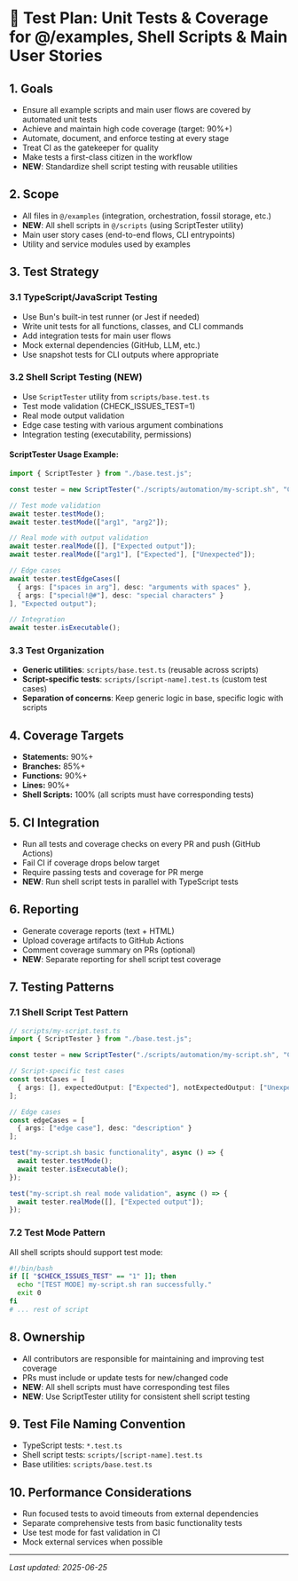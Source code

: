 # 🧪 Test Plan: Unit Tests & Coverage for @/examples, Shell Scripts & Main User Stories

## 1. Goals
- Ensure all example scripts and main user flows are covered by automated unit tests
- Achieve and maintain high code coverage (target: 90%+)
- Automate, document, and enforce testing at every stage
- Treat CI as the gatekeeper for quality
- Make tests a first-class citizen in the workflow
- **NEW**: Standardize shell script testing with reusable utilities

## 2. Scope
- All files in `@/examples` (integration, orchestration, fossil storage, etc.)
- **NEW**: All shell scripts in `@/scripts` (using ScriptTester utility)
- Main user story cases (end-to-end flows, CLI entrypoints)
- Utility and service modules used by examples

## 3. Test Strategy

### 3.1 TypeScript/JavaScript Testing
- Use Bun's built-in test runner (or Jest if needed)
- Write unit tests for all functions, classes, and CLI commands
- Add integration tests for main user flows
- Mock external dependencies (GitHub, LLM, etc.)
- Use snapshot tests for CLI outputs where appropriate

### 3.2 Shell Script Testing (NEW)
- Use `ScriptTester` utility from `scripts/base.test.ts`
- Test mode validation (CHECK_ISSUES_TEST=1)
- Real mode output validation
- Edge case testing with various argument combinations
- Integration testing (executability, permissions)

#### ScriptTester Usage Example:
```typescript
import { ScriptTester } from "./base.test.js";

const tester = new ScriptTester("./scripts/automation/my-script.sh", "Custom test message");

// Test mode validation
await tester.testMode();
await tester.testMode(["arg1", "arg2"]);

// Real mode with output validation
await tester.realMode([], ["Expected output"]);
await tester.realMode(["arg1"], ["Expected"], ["Unexpected"]);

// Edge cases
await tester.testEdgeCases([
  { args: ["spaces in arg"], desc: "arguments with spaces" },
  { args: ["special!@#"], desc: "special characters" }
], "Expected output");

// Integration
await tester.isExecutable();
```

### 3.3 Test Organization
- **Generic utilities**: `scripts/base.test.ts` (reusable across scripts)
- **Script-specific tests**: `scripts/[script-name].test.ts` (custom test cases)
- **Separation of concerns**: Keep generic logic in base, specific logic with scripts

## 4. Coverage Targets
- **Statements:** 90%+
- **Branches:** 85%+
- **Functions:** 90%+
- **Lines:** 90%+
- **Shell Scripts:** 100% (all scripts must have corresponding tests)

## 5. CI Integration
- Run all tests and coverage checks on every PR and push (GitHub Actions)
- Fail CI if coverage drops below target
- Require passing tests and coverage for PR merge
- **NEW**: Run shell script tests in parallel with TypeScript tests

## 6. Reporting
- Generate coverage reports (text + HTML)
- Upload coverage artifacts to GitHub Actions
- Comment coverage summary on PRs (optional)
- **NEW**: Separate reporting for shell script test coverage

## 7. Testing Patterns

### 7.1 Shell Script Test Pattern
```typescript
// scripts/my-script.test.ts
import { ScriptTester } from "./base.test.js";

const tester = new ScriptTester("./scripts/automation/my-script.sh", "Custom test message");

// Script-specific test cases
const testCases = [
  { args: [], expectedOutput: ["Expected"], notExpectedOutput: ["Unexpected"] }
];

// Edge cases
const edgeCases = [
  { args: ["edge case"], desc: "description" }
];

test("my-script.sh basic functionality", async () => {
  await tester.testMode();
  await tester.isExecutable();
});

test("my-script.sh real mode validation", async () => {
  await tester.realMode([], ["Expected output"]);
});
```

### 7.2 Test Mode Pattern
All shell scripts should support test mode:
```bash
#!/bin/bash
if [[ "$CHECK_ISSUES_TEST" == "1" ]]; then
  echo "[TEST MODE] my-script.sh ran successfully."
  exit 0
fi
# ... rest of script
```

## 8. Ownership
- All contributors are responsible for maintaining and improving test coverage
- PRs must include or update tests for new/changed code
- **NEW**: All shell scripts must have corresponding test files
- **NEW**: Use ScriptTester utility for consistent shell script testing

## 9. Test File Naming Convention
- TypeScript tests: `*.test.ts`
- Shell script tests: `scripts/[script-name].test.ts`
- Base utilities: `scripts/base.test.ts`

## 10. Performance Considerations
- Run focused tests to avoid timeouts from external dependencies
- Separate comprehensive tests from basic functionality tests
- Use test mode for fast validation in CI
- Mock external services when possible

---
*Last updated: 2025-06-25* 